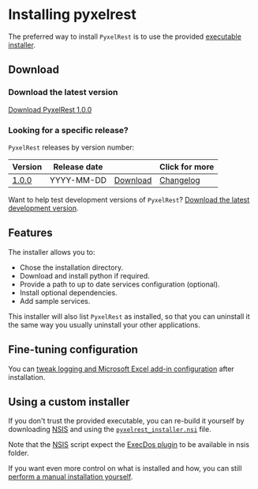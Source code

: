 # Installing pyxelrest

The preferred way to install `PyxelRest` is to use the provided [executable installer](#download).

## Download

### Download the latest version

[Download PyxelRest 1.0.0](https://raw.githubusercontent.com/Colin-b/pyxelrest/master/pyxelrest_installer.exe)

### Looking for a specific release?

`PyxelRest` releases by version number:

| Version | Release date | | Click for more |
|------|-------------|-------------|-------------|
| [1.0.0](https://raw.githubusercontent.com/Colin-b/pyxelrest/v1.0.0/pyxelrest_installer.exe) | YYYY-MM-DD | [Download](https://raw.githubusercontent.com/Colin-b/pyxelrest/v1.0.0/pyxelrest_installer.exe) | [Changelog](../../CHANGELOG.md#100---YYYY-MM-DD) |

Want to help test development versions of `PyxelRest`?
[Download the latest development version](https://raw.githubusercontent.com/Colin-b/pyxelrest/develop/pyxelrest_installer.exe).

## Features

The installer allows you to:
 * Chose the installation directory.
 * Download and install python if required.
 * Provide a path to up to date services configuration (optional).
 * Install optional dependencies.
 * Add sample services.

This installer will also list `PyxelRest` as installed, so that you can uninstall it the same way you usually uninstall your other applications.

## Fine-tuning configuration

You can [tweak logging and Microsoft Excel add-in configuration](../configuration/advanced.md) after installation.

## Using a custom installer

If you don't trust the provided executable, you can re-build it yourself by downloading [NSIS](https://nsis.sourceforge.io/Main_Page) and using the [`pyxelrest_installer.nsi`](https://raw.githubusercontent.com/Colin-b/pyxelrest/master/pyxelrest_installer.nsi) file.

Note that the [NSIS](https://nsis.sourceforge.io/Main_Page) script expect the [ExecDos plugin](https://nsis.sourceforge.io/ExecDos_plug-in) to be available in nsis folder.

If you want even more control on what is installed and how, you can still [perform a manual installation yourself](/docs/installation/custom.md).
